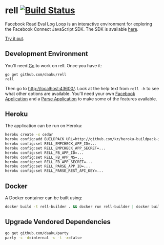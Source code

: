 rell [![Build Status](https://secure.travis-ci.org/daaku/rell.svg)](https://travis-ci.org/daaku/rell)
====

Facebook Read Eval Log Loop is an interactive environment for exploring the
Facebook Connect JavaScript SDK. The SDK is available
[here](https://developers.facebook.com/docs/reference/javascript/).

[Try it out](https://www.fbrell.com/examples/).

Development Environment
-----------------------

You'll need [Go](https://golang.org/) to work on rell. Once you have it:

```sh
go get github.com/daaku/rell
rell
```

Then go to [http://localhost:43600/](http://localhost:43600/). Look at the help
text from `rell -h` to see what other options are available. You'll need your
own [Facebook Application](https://developers.facebook.com/) and
a [Parse Application](https://parse.com/) to make some of the features
available.

Heroku
------

The application can be run on Heroku:

```sh
heroku create -s cedar
heroku config:add BUILDPACK_URL=http://github.com/kr/heroku-buildpack-inline.git
heroku config:set RELL_EMPCHECK_APP_ID=...
heroku config:set RELL_EMPCHECK_APP_SECRET=...
heroku config:set RELL_FB_APP_ID=...
heroku config:set RELL_FB_APP_NS=...
heroku config:set RELL_FB_APP_SECRET=...
heroku config:set RELL_PARSE_APP_ID=...
heroku config:set RELL_PARSE_REST_API_KEY=...
```

Docker
------

A Docker container can be built using:

```sh
docker build -t rell-builder . && docker run rell-builder | docker build -t daaku/rell -
```

Upgrade Vendored Dependencies
-----------------------------

```sh
go get github.com/daaku/party
party -c -d=internal -u -t -x=false
```
